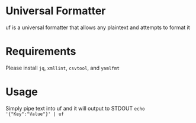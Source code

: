 # Universal Formatter
uf is a universal formatter that allows any plaintext and attempts to format it

# Requirements
Please install `jq`, `xmllint`, `csvtool`, and `yamlfmt`

# Usage
Simply pipe text into uf and it will output to STDOUT
`echo '{"Key":"Value"}' | uf`
